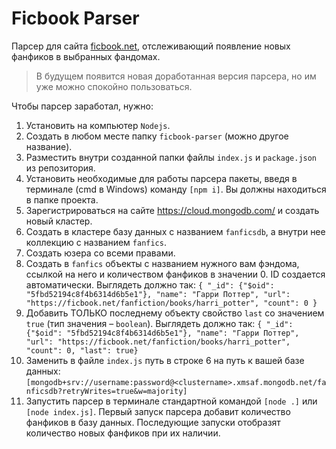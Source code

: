 # Ficbook Parser
Парсер для сайта [ficbook.net](https://ficbook.net), отслеживающий появление новых фанфиков в выбранных фандомах. 
> В будущем появится новая доработанная версия парсера, но им уже можно спокойно пользоваться.

Чтобы парсер заработал, нужно:
1. Установить на компьютер `Nodejs`.
2. Создать в любом месте папку `ficbook-parser` (можно другое название).
3. Разместить внутри созданной папки файлы `index.js` и `package.json` из репозитория.
4. Установить необходимые для работы парсера пакеты, введя в терминале (cmd в Windows) команду `[npm i]`. Вы должны находиться в папке проекта.
5. Зарегистрироваться на сайте https://cloud.mongodb.com/ и создать новый кластер.
6. Создать в кластере базу данных с названием `fanficsdb`, а внутри нее коллекцию с названием `fanfics`. 
7. Создать юзера со всеми правами.
8. Создать в `fanfics` объекты c названием нужного вам фэндома, ссылкой на него и количеством фанфиков в значении 0. ID создается автоматически. Выглядеть должно так: `{ "_id": {"$oid": "5fbd52194c8f4b6314d6b5e1"}, "name": "Гарри Поттер", "url": "https://ficbook.net/fanfiction/books/harri_potter", "count": 0 }`
9. Добавить ТОЛЬКО последнему объекту свойство `last` со значением `true` (тип значения – `boolean`). Выглядеть должно так: `{ "_id": {"$oid": "5fbd52194c8f4b6314d6b5e1"}, "name": "Гарри Поттер", "url": "https://ficbook.net/fanfiction/books/harri_potter", "count": 0, "last": true}`
10. Заменить в файле `index.js` путь в строке 6 на путь к вашей базе данных: `[mongodb+srv://username:password@<clustername>.xmsaf.mongodb.net/fanficsdb?retryWrites=true&w=majority]` 
11. Запустить парсер в терминале стандартной командой `[node .]` или `[node index.js]`. Первый запуск парсера добавит количество фанфиков в базу данных. Последующие запуски отобразят количество новых фанфиков при их наличии.

